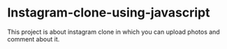 # Instagram-clone-using-javascript
This project is about instagram clone in which you can upload photos and comment about it.
